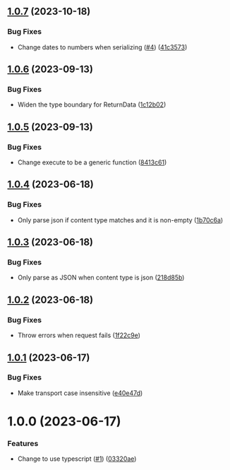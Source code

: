 ## [1.0.7](https://github.com/kapetacom/sdk-web-rest-client/compare/v1.0.6...v1.0.7) (2023-10-18)


### Bug Fixes

* Change dates to numbers when serializing ([#4](https://github.com/kapetacom/sdk-web-rest-client/issues/4)) ([41c3573](https://github.com/kapetacom/sdk-web-rest-client/commit/41c3573864f6944e73017a355f29a4146b27ded0))

## [1.0.6](https://github.com/kapetacom/sdk-web-rest-client/compare/v1.0.5...v1.0.6) (2023-09-13)


### Bug Fixes

* Widen the type boundary for ReturnData ([1c12b02](https://github.com/kapetacom/sdk-web-rest-client/commit/1c12b02fdf54d92c0cce591fe2415515af1086c8))

## [1.0.5](https://github.com/kapetacom/sdk-web-rest-client/compare/v1.0.4...v1.0.5) (2023-09-13)


### Bug Fixes

* Change execute to be a generic function ([8413c61](https://github.com/kapetacom/sdk-web-rest-client/commit/8413c61bb6ee33b4af03bb36a3cde492ea24b4ec))

## [1.0.4](https://github.com/kapetacom/sdk-web-rest-client/compare/v1.0.3...v1.0.4) (2023-06-18)


### Bug Fixes

* Only parse json if content type matches and it is non-empty ([1b70c6a](https://github.com/kapetacom/sdk-web-rest-client/commit/1b70c6a6bf075ab64bcba18f62365d8733b4af90))

## [1.0.3](https://github.com/kapetacom/sdk-web-rest-client/compare/v1.0.2...v1.0.3) (2023-06-18)


### Bug Fixes

* Only parse as JSON when content type is json ([218d85b](https://github.com/kapetacom/sdk-web-rest-client/commit/218d85bec18462809c3792756dc03dcbbe3d600d))

## [1.0.2](https://github.com/kapetacom/sdk-web-rest-client/compare/v1.0.1...v1.0.2) (2023-06-18)


### Bug Fixes

* Throw errors when request fails ([1f22c9e](https://github.com/kapetacom/sdk-web-rest-client/commit/1f22c9e2096ef9a7f87a06a837509e51e56f8874))

## [1.0.1](https://github.com/kapetacom/sdk-web-rest-client/compare/v1.0.0...v1.0.1) (2023-06-17)

### Bug Fixes

-   Make transport case insensitive ([e40e47d](https://github.com/kapetacom/sdk-web-rest-client/commit/e40e47d1af8aadec8235990da7a5ba6a60730bd9))

# 1.0.0 (2023-06-17)

### Features

-   Change to use typescript ([#1](https://github.com/kapetacom/sdk-web-rest-client/issues/1)) ([03320ae](https://github.com/kapetacom/sdk-web-rest-client/commit/03320ae86d0cc9ad32c8497bb2417a6f1b8b590c))
